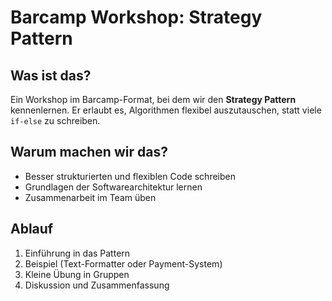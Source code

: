 # Barcamp Workshop: Strategy Pattern

## Was ist das?

Ein Workshop im Barcamp-Format, bei dem wir den **Strategy Pattern** kennenlernen.
Er erlaubt es, Algorithmen flexibel auszutauschen, statt viele `if-else` zu schreiben.

## Warum machen wir das?

- Besser strukturierten und flexiblen Code schreiben
- Grundlagen der Softwarearchitektur lernen
- Zusammenarbeit im Team üben

## Ablauf

1. Einführung in das Pattern
2. Beispiel (Text-Formatter oder Payment-System)
3. Kleine Übung in Gruppen
4. Diskussion und Zusammenfassung
